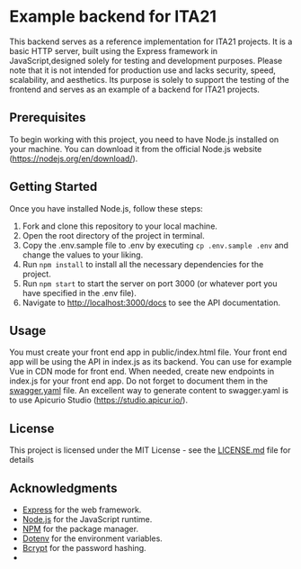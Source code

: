 # Example backend for ITA21

This backend serves as a reference implementation for ITA21 projects. It is a basic HTTP server, built using the Express framework in JavaScript,designed solely for testing and development purposes. Please note that it is not intended for production use and lacks security, speed, scalability, and aesthetics. Its purpose is solely to support the testing of the frontend and serves as an example of a backend for ITA21 projects.

## Prerequisites

To begin working with this project, you need to have Node.js installed on your machine. You can download it from the official Node.js website (https://nodejs.org/en/download/).


## Getting Started

Once you have installed Node.js, follow these steps:

1. Fork and clone this repository to your local machine.
1. Open the root directory of the project in terminal. 
1. Copy the .env.sample file to .env by executing `cp .env.sample .env` and change the values to your liking.
1. Run `npm install` to install all the necessary dependencies for the project.
1. Run `npm start` to start the server on port 3000 (or whatever port you have specified in the .env file).
1. Navigate to [http://localhost:3000/docs](http://localhost:3000/docs) to see the API documentation.

## Usage

You must create your front end app in public/index.html file. Your front end app will be using the API in index.js as its backend. You can use for example Vue in CDN mode for front end. When needed, create new endpoints in index.js for your front end app. Do not forget to document them in the [swagger.yaml](swagger.yaml) file. An excellent way to generate content to swagger.yaml is to use Apicurio Studio (https://studio.apicur.io/).

## License

This project is licensed under the MIT License - see the [LICENSE.md](LICENSE.md) file for details

## Acknowledgments

- [Express](https://expressjs.com/) for the web framework.
- [Node.js](https://nodejs.org/en/) for the JavaScript runtime.
- [NPM](https://www.npmjs.com/) for the package manager.
- [Dotenv](https://www.npmjs.com/package/dotenv) for the environment variables.
- [Bcrypt](https://www.npmjs.com/package/bcrypt) for the password hashing.
-
